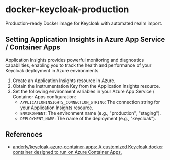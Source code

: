 # docker-keycloak-production
Production-ready Docker image for Keycloak with  automated realm import.

## Setting Application Insights in Azure App Service / Container Apps

Application Insights provides powerful monitoring and diagnostics capabilities, enabling you to track the health and performance of your Keycloak deployment in Azure environments.

1. Create an Application Insights resource in Azure.
2. Obtain the Instrumentation Key from the Application Insights resource.
3. Set the following environment variables in your Azure App Service / Container Apps configuration:
   - `APPLICATIONINSIGHTS_CONNECTION_STRING`: The connection string for your Application Insights resource.
   - `ENVIRONMENT`: The environment name (e.g., "production", "staging").
   - `DEPLOYMENT_NAME`: The name of the deployment (e.g., "keycloak").

## References
- [anderly/keycloak-azure-container-apps: A customized Keycloak docker container designed to run on Azure Container Apps.](https://github.com/anderly/keycloak-azure-container-apps) 
